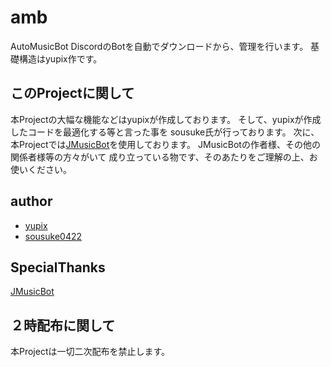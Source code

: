 # amb
AutoMusicBot DiscordのBotを自動でダウンロードから、管理を行います。
基礎構造はyupix作です。

## このProjectに関して
本Projectの大幅な機能などはyupixが作成しております。
そして、yupixが作成したコードを最適化する等と言った事を
sousuke氏が行っております。
次に、本Projectでは[JMusicBot](https://github.com/jagrosh/MusicBot/releases)を使用しております。
JMusicBotの作者様、その他の関係者様等の方々がいて
成り立っている物です、そのあたりをご理解の上、お使いください。

## author
- [yupix](https://github.com/yupix/)
- [sousuke0422](https://github.com/sousuke0422/)

## SpecialThanks
[JMusicBot](https://github.com/jagrosh/MusicBot/releases)

## ２時配布に関して
本Projectは一切二次配布を禁止します。